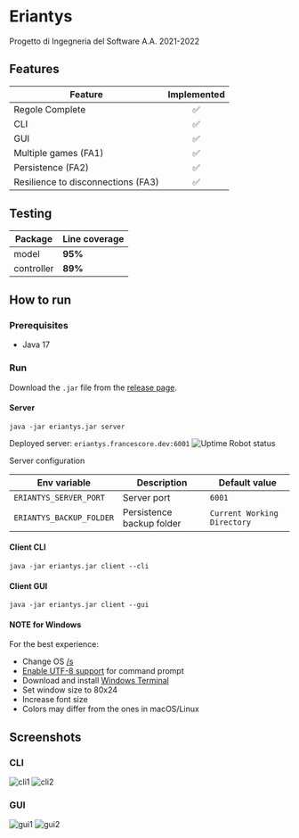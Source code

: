 # Eriantys

Progetto di Ingegneria del Software A.A. 2021-2022

## Features

| Feature                            | Implemented  |
|------------------------------------|:------------:|
| Regole Complete                    |      ✅       |
| CLI                                |      ✅       |
| GUI                                |      ✅       |
| Multiple games (FA1)               |      ✅       |
| Persistence (FA2)                  |      ✅       |
| Resilience to disconnections (FA3) |      ✅       |

## Testing

| Package    | Line coverage |
|------------|---------------|
| model      | **95%**       |
| controller | **89%**       |

## How to run

### Prerequisites
- Java 17

### Run
Download the ```.jar``` file from the [release page](https://github.com/francesco-re-1107/ing-sw-2022-re-scopacasa-zappa/releases).

#### Server
```
java -jar eriantys.jar server
```

Deployed server: ```eriantys.francescore.dev:6001``` ![Uptime Robot status](https://img.shields.io/uptimerobot/status/m792016027-a3a6d8ca3c90667d373c5137)

Server configuration

| Env variable                 | Description               | Default value                   |
|------------------------------|---------------------------|---------------------------------|
| ```ERIANTYS_SERVER_PORT```   | Server port               | ```6001```                      |
| ```ERIANTYS_BACKUP_FOLDER``` | Persistence backup folder | ```Current Working Directory``` |

#### Client CLI
```
java -jar eriantys.jar client --cli
```

#### Client GUI
```
java -jar eriantys.jar client --gui
```

#### NOTE for Windows
For the best experience:
- Change OS [/s](https://www.urbandictionary.com/define.php?term=%2FS)
- [Enable UTF-8 support](https://stackoverflow.com/a/57134096) for command prompt
- Download and install [Windows Terminal](https://apps.microsoft.com/store/detail/windows-terminal/9N0DX20HK701)
- Set window size to 80x24
- Increase font size
- Colors may differ from the ones in macOS/Linux

## Screenshots

### CLI
![cli1](https://i.imgur.com/MUGCGzI.png)
![cli2](https://i.imgur.com/Wrhd1wp.png)

### GUI
![gui1](https://i.imgur.com/wfoYgga.png)
![gui2](https://i.imgur.com/cxGxkpy.png)